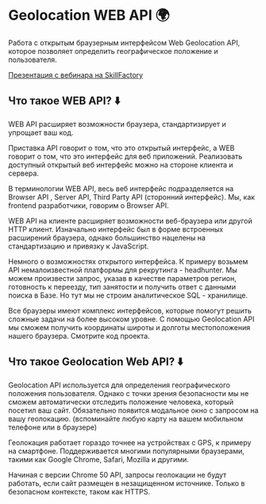 # Geolocation WEB API 🌍
Работа с открытым браузерным интерфейсом Web Geolocation API, которое позволяет определить географическое положение и пользователя.

[Презентация с вебинара на SkillFactory](https://docs.google.com/presentation/d/1Y9Gfzxn_IwuJC3u2c-xPgOZ90jT6Py8hIaTBkrMlILY/edit?usp=sharing)

## Что такое WEB API? ⬇️

WEB API расширяет возможности браузера, стандартизирует и упрощает ваш код.

Приставка API говорит о том, что это открытый интерфейс, а WEB говорит о том, что это интерфейс для веб приложений. Реализовать доступный открытый веб интерфейс можно на стороне клиента и сервера.  

В терминологии WEB API, весь веб интерфейс подразделяется на Browser API , Server API, Third Party API (сторонний интерфейс). Мы, как frontend разработчики, говорим о Browser API.

WEB API на клиенте расширяет возможности веб-браузера или другой HTTP клиент. Изначально интерфейс был в форме встроенных расширений браузера, однако большинство нацелены на стандартизацию и привязку к JavaScript.

Немного о возможностях открытого интерфейса. К примеру возьмем API немалоизвестной платформы для рекрутинга - headhunter. Мы можем произвести запрос, указав в качестве параметров регион, готовность к переезду, тип занятости и получить ответ с данными поиска в Базе. Но тут мы не строим аналитическое SQL - хранилище.

Все браузеры имеют комплекс интерфейсов, которые помогут решить сложные задачи на более высоком уровне. С помощью Geolocation API мы сможем получить координаты широты и долготы местоположения нашего браузера. Смотрите код проекта.

## Что такое Geolocation Web API? ⬇️

Geolocation API используется для определения географического положения пользователя. Однако с точки зрения безопасности мы не сможем автоматически отследить положение человека, который посетил ваш сайт. Обязательно появится модальное окно с запросом на вашу геолокацию. (вспоминайте любую карту на вашем мобильном телефоне или в браузере)

Геолокация работает гораздо точнее на устройствах с GPS, к примеру на смартфоне. Поддерживается многими популярными браузерами, такими как Google Chrome, Safari, Mozilla и другими.

Начиная с версии Chrome 50 API, запросы геолокации не будут работать, если сайт размещен в незащищенном источнике. Только в безопасном контексте, таком как HTTPS.
